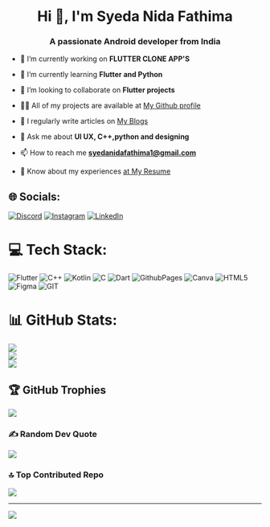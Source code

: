 <h1 align="center">Hi 👋, I'm Syeda Nida Fathima</h1>
<h3 align="center">A passionate Android developer from India</h3>

- 🔭 I’m currently working on **FLUTTER CLONE APP'S**

- 🌱 I’m currently learning **Flutter and Python**

- 👯 I’m looking to collaborate on **Flutter projects**

- 👨‍💻 All of my projects are available at [My Github profile ](https://github.com/nida242004)

- 📝 I regularly write articles on [My Blogs](https://brialliancebarn.blogspot.com/)

- 💬 Ask me about **UI UX, C++,python and designing**

- 📫 How to reach me **syedanidafathima1@gmail.com**

- 📄 Know about my experiences [at My Resume](https://drive.google.com/file/d/10E4-90VHl3VIavctZwj6hMrLfczPGm1_/view?usp=drivesdk)
 
## 🌐 Socials:
[![Discord](https://img.shields.io/badge/Discord-%237289DA.svg?logo=discord&logoColor=white)](https://discord.gg/Niddzie#3344) [![Instagram](https://img.shields.io/badge/Instagram-%23E4405F.svg?logo=Instagram&logoColor=white)](https://instagram.com/nid.aaa_) [![LinkedIn](https://img.shields.io/badge/LinkedIn-%230077B5.svg?logo=linkedin&logoColor=white)](https://linkedin.com/in/http://www.linkedin.com/in/syedanidafathima) 

# 💻 Tech Stack:
![Flutter](https://img.shields.io/badge/Flutter-%2302569B.svg?style=for-the-badge&logo=Flutter&logoColor=white) ![C++](https://img.shields.io/badge/c++-%2300599C.svg?style=for-the-badge&logo=c%2B%2B&logoColor=white) ![Kotlin](https://img.shields.io/badge/kotlin-%237F52FF.svg?style=for-the-badge&logo=kotlin&logoColor=white) ![C](https://img.shields.io/badge/c-%2300599C.svg?style=for-the-badge&logo=c&logoColor=white) ![Dart](https://img.shields.io/badge/dart-%230175C2.svg?style=for-the-badge&logo=dart&logoColor=white) ![GithubPages](https://img.shields.io/badge/github%20pages-121013?style=for-the-badge&logo=github&logoColor=white) ![Canva](https://img.shields.io/badge/Canva-%2300C4CC.svg?style=for-the-badge&logo=Canva&logoColor=white) ![HTML5](https://img.shields.io/badge/html5-%23E34F26.svg?style=for-the-badge&logo=html5&logoColor=white) ![Figma](https://img.shields.io/badge/figma-%23F24E1E.svg?style=for-the-badge&logo=figma&logoColor=white) ![GIT](https://img.shields.io/badge/Git-fc6d26?style=for-the-badge&logo=git&logoColor=white)
# 📊 GitHub Stats:
![](https://github-readme-stats.vercel.app/api?username=nida242004&theme=slateorange&hide_border=false&include_all_commits=true&count_private=true)<br/>
![](https://github-readme-streak-stats.herokuapp.com/?user=nida242004&theme=slateorange&hide_border=false)<br/>
![](https://github-readme-stats.vercel.app/api/top-langs/?username=nida242004&theme=slateorange&hide_border=false&include_all_commits=true&count_private=true&layout=compact)

## 🏆 GitHub Trophies
![](https://github-profile-trophy.vercel.app/?username=nida242004&theme=buddhism&no-frame=false&no-bg=true&margin-w=4)

### ✍️ Random Dev Quote
![](https://quotes-github-readme.vercel.app/api?type=vetical&theme=merko)

### 🔝 Top Contributed Repo
![](https://github-contributor-stats.vercel.app/api?username=nida242004&limit=5&theme=monokai&combine_all_yearly_contributions=true)

---
[![](https://visitcount.itsvg.in/api?id=nida242004&icon=5&color=0)](https://visitcount.itsvg.in)

<!-- Proudly created with GPRM ( https://gprm.itsvg.in ) -->

